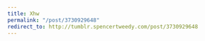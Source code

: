 ```yaml
---
title: Xhw
permalink: "/post/3730929648"
redirect_to: http://tumblr.spencertweedy.com/post/3730929648
---
```


